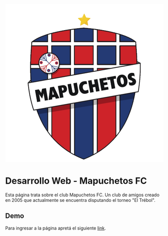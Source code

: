 <img src="images/escudomapuchetostrasparente.png">

# Desarrollo Web - Mapuchetos FC

Esta página trata sobre el club Mapuchetos FC. Un club de amigos creado en 2005 que actualmente se encuentra disputando el torneo "El Trébol".

## Demo

Para ingresar a la página apretá el siguiente [link](https://fics77.github.io/MapuchetosGIT/).

